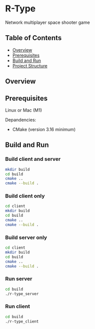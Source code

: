 # R-Type

Network multiplayer space shooter game

## Table of Contents
- [Overview](#overview)
- [Prerequisites](#prerequisites)
- [Build and Run](#build-and-run)
- [Project Structure](#project-structure)
## Overview



## Prerequisites

Linux or Mac (M1)

Depandencies:
- CMake (version 3.16 minimum)

## Build and Run

### Build client and server

```bash
mkdir build
cd build
cmake ..
cmake --build .
```

### Build client only

```bash
cd client
mkdir build
cd build
cmake ..
cmake --build .
```

### Build server only

```bash
cd client
mkdir build
cd build
cmake ..
cmake --build .
```

### Run server

```bash
cd build
./r-type_server
```

### Run client

```bash
cd build
./r-type_client
```